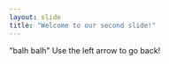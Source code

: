 ```yaml
---
layout: slide
title: "Welcome to our second slide!"
---
```

"balh balh"
Use the left arrow to go back!
